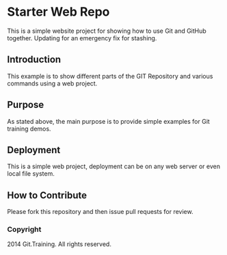 # Starter Web Repo

This is a simple website project for showing how to use Git and GitHub together. Updating for an emergency fix for stashing.

## Introduction
This example is to show different parts of the GIT Repository and various commands using a web project.

## Purpose

As stated above, the main purpose is to provide simple examples for Git training demos.

## Deployment
This is a simple web project, deployment can be on any web server or even local file system.

## How to Contribute

Please fork this repository and then issue pull requests for review.

### Copyright

2014 Git.Training. All rights reserved.